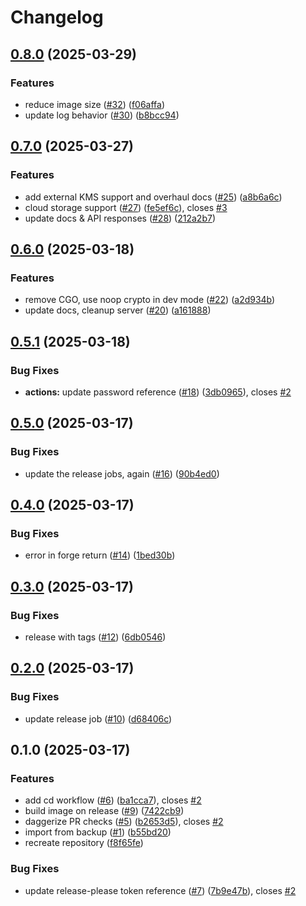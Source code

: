 # Changelog

## [0.8.0](https://github.com/hugginsio/kv2/compare/v0.7.0...v0.8.0) (2025-03-29)


### Features

* reduce image size ([#32](https://github.com/hugginsio/kv2/issues/32)) ([f06affa](https://github.com/hugginsio/kv2/commit/f06affa48ff4afddc6a761f1d63cae59ab79e001))
* update log behavior ([#30](https://github.com/hugginsio/kv2/issues/30)) ([b8bcc94](https://github.com/hugginsio/kv2/commit/b8bcc94467cfccc2d9643b8d782c732c80a79016))

## [0.7.0](https://github.com/hugginsio/kv2/compare/v0.6.0...v0.7.0) (2025-03-27)


### Features

* add external KMS support and overhaul docs ([#25](https://github.com/hugginsio/kv2/issues/25)) ([a8b6a6c](https://github.com/hugginsio/kv2/commit/a8b6a6ccaf4247963ff5678a29166759e69df116))
* cloud storage support ([#27](https://github.com/hugginsio/kv2/issues/27)) ([fe5ef6c](https://github.com/hugginsio/kv2/commit/fe5ef6cd80ca38b841251fdfe4587f228982d6b1)), closes [#3](https://github.com/hugginsio/kv2/issues/3)
* update docs & API responses ([#28](https://github.com/hugginsio/kv2/issues/28)) ([212a2b7](https://github.com/hugginsio/kv2/commit/212a2b70ccae506c85d98cd079a4e0709c43e95e))

## [0.6.0](https://github.com/hugginsio/kv2/compare/v0.5.1...v0.6.0) (2025-03-18)


### Features

* remove CGO, use noop crypto in dev mode ([#22](https://github.com/hugginsio/kv2/issues/22)) ([a2d934b](https://github.com/hugginsio/kv2/commit/a2d934b1ffe6279c0d226ce8bea382e7acb7ea38))
* update docs, cleanup server ([#20](https://github.com/hugginsio/kv2/issues/20)) ([a161888](https://github.com/hugginsio/kv2/commit/a16188896091a8680e7c78eff4d0e6a15b53f522))

## [0.5.1](https://github.com/hugginsio/kv2/compare/v0.5.0...v0.5.1) (2025-03-18)


### Bug Fixes

* **actions:** update password reference ([#18](https://github.com/hugginsio/kv2/issues/18)) ([3db0965](https://github.com/hugginsio/kv2/commit/3db0965d9a4556fe3c19ebe395539cd991766b15)), closes [#2](https://github.com/hugginsio/kv2/issues/2)

## [0.5.0](https://github.com/hugginsio/kv2/compare/v0.4.0...v0.5.0) (2025-03-17)


### Bug Fixes

* update the release jobs, again ([#16](https://github.com/hugginsio/kv2/issues/16)) ([90b4ed0](https://github.com/hugginsio/kv2/commit/90b4ed03cc3ef73c7bd71f207a3b3f8c0c4249c3))

## [0.4.0](https://github.com/hugginsio/kv2/compare/v0.3.0...v0.4.0) (2025-03-17)


### Bug Fixes

* error in forge return ([#14](https://github.com/hugginsio/kv2/issues/14)) ([1bed30b](https://github.com/hugginsio/kv2/commit/1bed30b04eec0eb85cd4f29c6f202de870c2029a))

## [0.3.0](https://github.com/hugginsio/kv2/compare/v0.2.0...v0.3.0) (2025-03-17)


### Bug Fixes

* release with tags ([#12](https://github.com/hugginsio/kv2/issues/12)) ([6db0546](https://github.com/hugginsio/kv2/commit/6db05468112a93a2f639ebdb4e4a9ab29657a8e1))

## [0.2.0](https://github.com/hugginsio/kv2/compare/v0.1.0...v0.2.0) (2025-03-17)


### Bug Fixes

* update release job ([#10](https://github.com/hugginsio/kv2/issues/10)) ([d68406c](https://github.com/hugginsio/kv2/commit/d68406c4b4b3db1ffeb38270e43aa065290f010a))

## 0.1.0 (2025-03-17)


### Features

* add cd workflow ([#6](https://github.com/hugginsio/kv2/issues/6)) ([ba1cca7](https://github.com/hugginsio/kv2/commit/ba1cca7ec98ad506fad7bc575e70cd459f0d4a60)), closes [#2](https://github.com/hugginsio/kv2/issues/2)
* build image on release ([#9](https://github.com/hugginsio/kv2/issues/9)) ([7422cb9](https://github.com/hugginsio/kv2/commit/7422cb9ba6ed7dca2f13632441bc28802c983a85))
* daggerize PR checks ([#5](https://github.com/hugginsio/kv2/issues/5)) ([b2653d5](https://github.com/hugginsio/kv2/commit/b2653d5c6d3b70b127526fe7a6016450cb1e3809)), closes [#2](https://github.com/hugginsio/kv2/issues/2)
* import from backup ([#1](https://github.com/hugginsio/kv2/issues/1)) ([b55bd20](https://github.com/hugginsio/kv2/commit/b55bd208c2e4e229d5622bc5aaef33bcb12f23fd))
* recreate repository ([f8f65fe](https://github.com/hugginsio/kv2/commit/f8f65fef7bd0fc57d4ce1297f319ff48ab67c83c))


### Bug Fixes

* update release-please token reference ([#7](https://github.com/hugginsio/kv2/issues/7)) ([7b9e47b](https://github.com/hugginsio/kv2/commit/7b9e47b83edb0970c819479dcd2222549a0c89c6)), closes [#2](https://github.com/hugginsio/kv2/issues/2)
